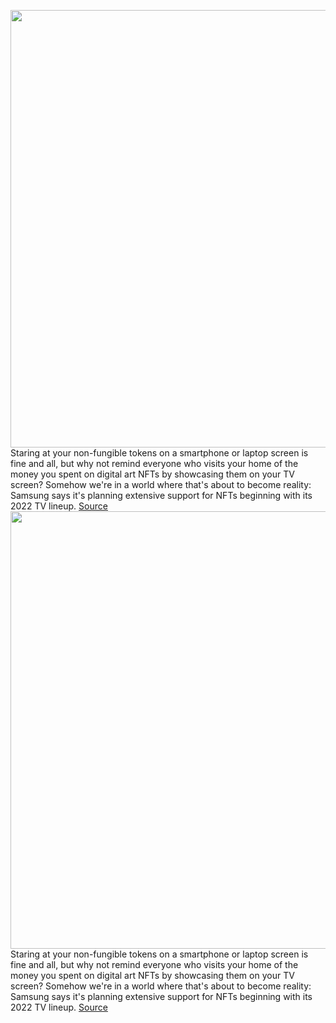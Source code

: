 <img src='https://cdn.vox-cdn.com/thumbor/r1QazSd9WwrUdonPzM8I0zjOZvQ=/0x0:2040x1360/1200x800/filters:focal(857x517:1183x843)/cdn.vox-cdn.com/uploads/chorus_image/image/70340518/acastro_190503_1777_samsung_0004.0.0.jpg' width='700px' /><br/>
Staring at your non-fungible tokens on a smartphone or laptop screen is fine and all, but why not remind everyone who visits your home of the money you spent on digital art NFTs by showcasing them on your TV screen? Somehow we're in a world where that's about to become reality: Samsung says it's planning extensive support for NFTs beginning with its 2022 TV lineup.
<a href='https://www.theverge.com/2022/1/2/22858698/samsung-2022-tvs-nft-support-announced-cryptocurrency'> Source <a/><img src='https://cdn.vox-cdn.com/thumbor/r1QazSd9WwrUdonPzM8I0zjOZvQ=/0x0:2040x1360/1200x800/filters:focal(857x517:1183x843)/cdn.vox-cdn.com/uploads/chorus_image/image/70340518/acastro_190503_1777_samsung_0004.0.0.jpg' width='700px' /><br/>
Staring at your non-fungible tokens on a smartphone or laptop screen is fine and all, but why not remind everyone who visits your home of the money you spent on digital art NFTs by showcasing them on your TV screen? Somehow we're in a world where that's about to become reality: Samsung says it's planning extensive support for NFTs beginning with its 2022 TV lineup.
<a href='https://www.theverge.com/2022/1/2/22858698/samsung-2022-tvs-nft-support-announced-cryptocurrency'> Source <a/>